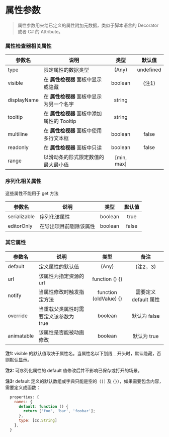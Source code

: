 # 属性参数

> 属性参数用来给已定义的属性附加元数据，类似于脚本语言的 Decorator 或者 C# 的 Attribute。

### 属性检查器相关属性

参数名 | 说明 | 类型 | 默认值
--- | --- |:---:|:---:
type | 限定属性的数据类型 | (Any) | undefined
visible | 在 **属性检视器** 面板中显示或隐藏 | boolean | (注1)
displayName | 在 **属性检视器** 面板中显示为另一个名字 | string |
tooltip | 在 **属性检视器** 面板中添加属性的 Tooltip | string |
multiline | 在 **属性检视器** 面板中使用多行文本框 | boolean | false
readonly | 在 **属性检视器** 面板中只读 | boolean | false
range | 以滑动条的形式限定数值的最大最小值 | [min, max] |

### 序列化相关属性

这些属性不能用于 get 方法

参数名 | 说明 | 类型 | 默认值
--- | --- |:---:|:---:
serializable | 序列化该属性 | boolean | true
editorOnly | 在导出项目前剔除该属性 | boolean | false

### 其它属性

参数名 | 说明 | 类型 | 备注
--- | --- |:---:|:---:
default | 定义属性的默认值 | (Any) | (注2，3)
url | 该属性为指定资源的 url | function () {} |
notify | 当属性修改时触发指定方法 | function (oldValue) {} | 需要定义 default 属性
override | 当重载父类属性时需要定义该参数为 true | boolean | 默认为 false
animatable | 该属性是否能被动画修改 | boolean | 默认为 true

**注1:** visible 的默认值取决于属性名。当属性名以下划线 `_` 开头时，默认隐藏，否则默认显示。

**注2:** 可序列化属性的 default 值修改后并不影响已保存或打开的场景。

**注3:** default 定义的默认数组或字典只能是空的（`[]` 及 `{}`），如果需要包含内容，需要定义成函数：

```javascript
  properties: {
    names: {
      default: function () {
        return ['foo', 'bar', 'foobar'];
      },
      type: [cc.String]
    },
  }
```
